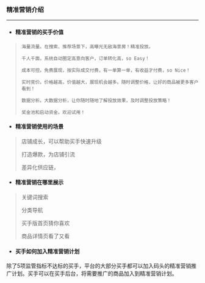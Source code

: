 ### 精准营销介绍

---

* #### 精准营销的买手价值

> `海量流量。在搜索、推荐场景下，高曝光无敌海景房！精准投放。`
>
> `千人千面，系统自动圈定高意向客户，订单转化高，so Easy！`
>
> `成本可控。免费展现，按实际成交付费，有一单算一单，有收益才付费，so Nice！`
>
> `实时竞价。价格越高，价值越大，展现机会越多。随时调整价格，让好的商品被更多客户看到！`
>
> `数据分析。大数据分析，让你随时随地了解投放效果，及时调整投放策略！`
>
> `奖金池和启动资金。欢迎试用！`

* #### 精准营销使用的场景

> 店铺成长，可以帮助买手快速升级
>
> 打造爆款，为店铺引流
>
> 差异化供应链，

* #### 精准营销在哪里展示

> 关键词搜索
>
> 分类导航
>
> 买手版首页猜你喜欢
>
> 商品详情页看了又看

* #### 买手如何加入精准营销计划

除了5项监管指标不达标的买手，平台的大部分买手都可以加入码头的精准营销推广计划。买手可以在买手后台，将需要推广的商品加入到精准营销计划。

